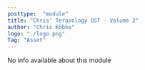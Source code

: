 ```yaml
---
posttype:  "module"  
title: "Chris' Terasology OST - Volume 2"
author: "Chris Köbke"
logo: "./logo.png"
Tag: "Asset"
---
```

No info available about this module
